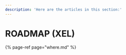 ```yaml
---
description: 'Here are the articles in this section:'
---
```


# ROADMAP \(XEL\)

{% page-ref page="where.md" %}

